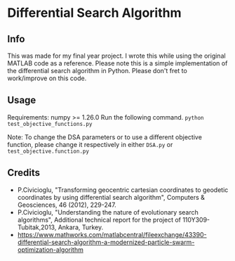 # Differential Search Algorithm

## Info
This was made for my final year project. I wrote this while using the original MATLAB code as a reference. Please note this is a simple implementation of the differential search algorithm in Python. Please don't fret to work/improve on this code.

## Usage
Requirements: numpy >= 1.26.0
Run the following command.
```python test_objective_functions.py```

Note: To change the DSA parameters or to use a different objective function, please change it respectively in either `DSA.py` or `test_objective.function.py`

## Credits
- P.Civicioglu, "Transforming geocentric cartesian coordinates to geodetic coordinates by using differential search algorithm",  Computers & Geosciences, 46 (2012), 229-247.
- P.Civicioglu, "Understanding the nature of evolutionary search algorithms", Additional technical report for the project of 110Y309-Tubitak,2013, Ankara, Turkey.
- https://www.mathworks.com/matlabcentral/fileexchange/43390-differential-search-algorithm-a-modernized-particle-swarm-optimization-algorithm

